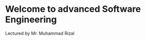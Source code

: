 <!DOCTYPE html>
<html>
<head>
    <title>My First Web App</title>
</head>
<body>
    <h1>Welcome to advanced Software Engineering</h1>
    <p>Lectured by Mr. Muhammad Rizal</p>
</body>
</html>
